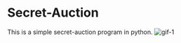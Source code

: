 # Secret-Auction
This is a simple secret-auction program in python.
![gif-1](https://user-images.githubusercontent.com/84345598/122747021-362a1b80-d2a8-11eb-869e-8d6173258673.gif)
